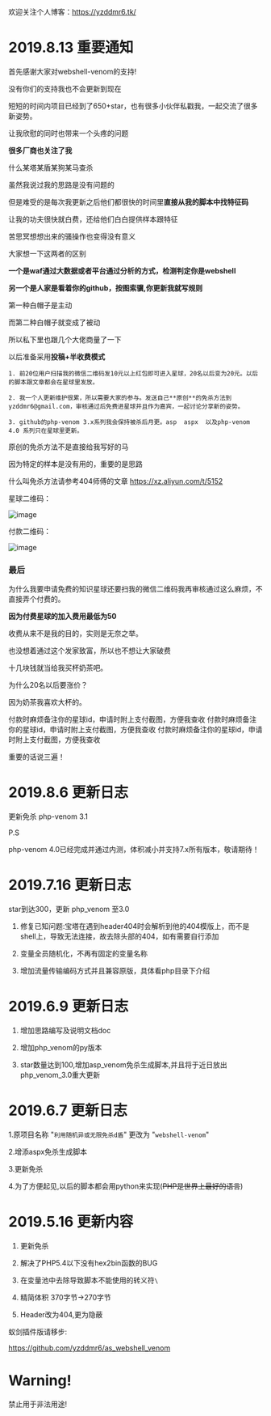 欢迎关注个人博客：https://yzddmr6.tk/

# 2019.8.13 重要通知
首先感谢大家对webshell-venom的支持!

没有你们的支持我也不会更新到现在

短短的时间内项目已经到了650+star，也有很多小伙伴私戳我，一起交流了很多新姿势。

让我欣慰的同时也带来一个头疼的问题

**很多厂商也关注了我**

什么某塔某盾某狗某马查杀

虽然我说过我的思路是没有问题的

但是难受的是每次我更新之后他们都很快的时间里**直接从我的脚本中找特征码**

让我的功夫很快就白费，还给他们白白提供样本跟特征

苦思冥想想出来的骚操作也变得没有意义

大家想一下这两者的区别

**一个是waf通过大数据或者平台通过分析的方式，检测判定你是webshell**

**另一个是人家是看着你的github，按图索骥,你更新我就写规则**

第一种白帽子是主动

而第二种白帽子就变成了被动

所以私下里也跟几个大佬商量了一下

以后准备采用**投稿+半收费模式**

```
1. 前20位用户扫描我的微信二维码发10元以上红包即可进入星球，20名以后变为20元。以后的脚本跟文章都会在星球里发放。

2. 我一个人更新维护很累，所以需要大家的参与。发送自己**原创**的免杀方法到yzddmr6@gmail.com，审核通过后免费进星球并且作为嘉宾，一起讨论分享新的姿势。

3. github的php-venom 3.x系列我会保持被杀后月更。asp  aspx  以及php-venom 4.0 系列只在星球里更新。

```

原创的免杀方法不是直接给我写好的马

因为特定的样本是没有用的，重要的是思路

什么叫免杀方法请参考404师傅的文章  https://xz.aliyun.com/t/5152

星球二维码：

![image](https://raw.githubusercontent.com/yzddmr6/yzddmr6.github.io/master/images/zsxq-qcode.png)

付款二维码： 

![image](https://raw.githubusercontent.com/yzddmr6/yzddmr6.github.io/master/images/wechatpay.png)





### 最后


为什么我要申请免费的知识星球还要扫我的微信二维码我再审核通过这么麻烦，不直接弄个付费的。

**因为付费星球的加入费用最低为50**

收费从来不是我的目的，实则是无奈之举。

也没想着通过这个发家致富，所以也不想让大家破费

十几块钱就当给我买杯奶茶吧。

为什么20名以后要涨价？

因为奶茶我喜欢大杯的。


付款时麻烦备注你的星球id，申请时附上支付截图，方便我查收
付款时麻烦备注你的星球id，申请时附上支付截图，方便我查收
付款时麻烦备注你的星球id，申请时附上支付截图，方便我查收

重要的话说三遍！


# 2019.8.6 更新日志

更新免杀 php-venom 3.1
 
 P.S
 
 php-venom 4.0已经完成并通过内测，体积减小并支持7.x所有版本，敬请期待！


# 2019.7.16 更新日志

 star到达300，更新 php_venom 至3.0

1.	修复已知问题:宝塔在遇到header404时会解析到他的404模版上，而不是shell上，导致无法连接，故去除头部的404，如有需要自行添加

2.	变量全员随机化，不再有固定的变量名称

3.	增加流量传输编码方式并且兼容原版，具体看php目录下介绍




# 2019.6.9 更新日志

1. 增加思路编写及说明文档doc

2. 增加php_venom的py版本

3. star数量达到100,增加asp_venom免杀生成脚本,并且将于近日放出php_venom_3.0重大更新




# 2019.6.7 更新日志

1.原项目名称 "`利用随机异或无限免杀d盾`" 更改为 "`webshell-venom`"

2.增添aspx免杀生成脚本

3.更新免杀

4.为了方便起见,以后的脚本都会用python来实现(~~PHP是世界上最好的语言~~)



# 2019.5.16 更新内容

1.	更新免杀

2.	解决了PHP5.4以下没有hex2bin函数的BUG

3.  在变量池中去除导致脚本不能使用的转义符`\`

4.	精简体积 370字节->270字节

5.	Header改为404,更为隐蔽




蚁剑插件版请移步:

https://github.com/yzddmr6/as_webshell_venom


# Warning!
禁止用于非法用途!


